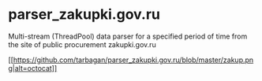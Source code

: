 # parser_zakupki.gov.ru
Multi-stream (ThreadPool) data parser for a specified period of time from the site of public procurement zakupki.gov.ru

[[https://github.com/tarbagan/parser_zakupki.gov.ru/blob/master/zakup.png|alt=octocat]]
      
